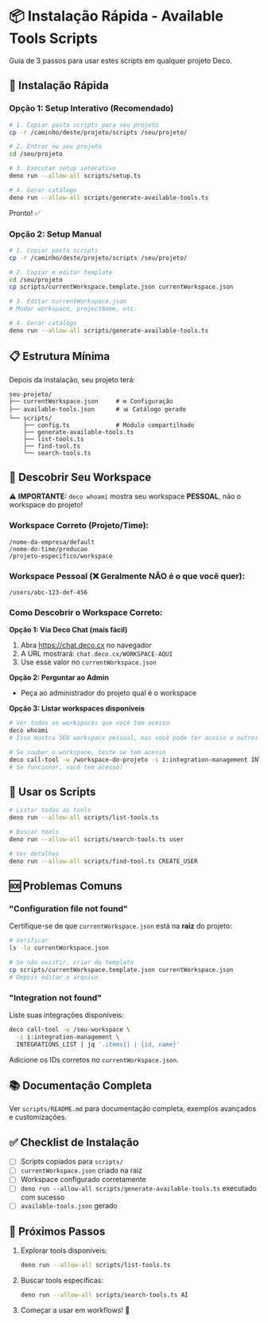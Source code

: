 # 📦 Instalação Rápida - Available Tools Scripts

Guia de 3 passos para usar estes scripts em qualquer projeto Deco.

## 🚀 Instalação Rápida

### Opção 1: Setup Interativo (Recomendado)

```bash
# 1. Copiar pasta scripts para seu projeto
cp -r /caminho/deste/projeto/scripts /seu/projeto/

# 2. Entrar no seu projeto
cd /seu/projeto

# 3. Executar setup interativo
deno run --allow-all scripts/setup.ts

# 4. Gerar catálogo
deno run --allow-all scripts/generate-available-tools.ts
```

Pronto! ✅

### Opção 2: Setup Manual

```bash
# 1. Copiar pasta scripts
cp -r /caminho/deste/projeto/scripts /seu/projeto/

# 2. Copiar e editar template
cd /seu/projeto
cp scripts/currentWorkspace.template.json currentWorkspace.json

# 3. Editar currentWorkspace.json
# Mudar workspace, projectName, etc.

# 4. Gerar catálogo
deno run --allow-all scripts/generate-available-tools.ts
```

## 📋 Estrutura Mínima

Depois da instalação, seu projeto terá:

```
seu-projeto/
├── currentWorkspace.json     # ⚙️ Configuração
├── available-tools.json      # 📊 Catálogo gerado
└── scripts/
    ├── config.ts             # Módulo compartilhado
    ├── generate-available-tools.ts
    ├── list-tools.ts
    ├── find-tool.ts
    └── search-tools.ts
```

## 🔑 Descobrir Seu Workspace

⚠️ **IMPORTANTE:** `deco whoami` mostra seu workspace **PESSOAL**, não o workspace do projeto!

### Workspace Correto (Projeto/Time):
```
/nome-da-empresa/default
/nome-do-time/producao  
/projeto-especifico/workspace
```

### Workspace Pessoal (❌ Geralmente NÃO é o que você quer):
```
/users/abc-123-def-456
```

### Como Descobrir o Workspace Correto:

**Opção 1: Via Deco Chat (mais fácil)**
1. Abra https://chat.deco.cx no navegador
2. A URL mostrará: `chat.deco.cx/WORKSPACE-AQUI`
3. Use esse valor no `currentWorkspace.json`

**Opção 2: Perguntar ao Admin**
- Peça ao administrador do projeto qual é o workspace

**Opção 3: Listar workspaces disponíveis**
```bash
# Ver todos os workspaces que você tem acesso
deco whoami
# Isso mostra SEU workspace pessoal, mas você pode ter acesso a outros

# Se souber o workspace, teste se tem acesso
deco call-tool -w /workspace-do-projeto -i i:integration-management INTEGRATIONS_LIST
# Se funcionar, você tem acesso!
```

## 📖 Usar os Scripts

```bash
# Listar todas as tools
deno run --allow-all scripts/list-tools.ts

# Buscar tools
deno run --allow-all scripts/search-tools.ts user

# Ver detalhes
deno run --allow-all scripts/find-tool.ts CREATE_USER
```

## 🆘 Problemas Comuns

### "Configuration file not found"

Certifique-se de que `currentWorkspace.json` está na **raiz** do projeto:

```bash
# Verificar
ls -la currentWorkspace.json

# Se não existir, criar do template
cp scripts/currentWorkspace.template.json currentWorkspace.json
# Depois editar o arquivo
```

### "Integration not found"

Liste suas integrações disponíveis:

```bash
deco call-tool -w /seu-workspace \
  -i i:integration-management \
  INTEGRATIONS_LIST | jq '.items[] | {id, name}'
```

Adicione os IDs corretos no `currentWorkspace.json`.

## 📚 Documentação Completa

Ver `scripts/README.md` para documentação completa, exemplos avançados e customizações.

## ✅ Checklist de Instalação

- [ ] Scripts copiados para `scripts/`
- [ ] `currentWorkspace.json` criado na raiz
- [ ] Workspace configurado corretamente
- [ ] `deno run --allow-all scripts/generate-available-tools.ts` executado com sucesso
- [ ] `available-tools.json` gerado

## 🎯 Próximos Passos

1. Explorar tools disponíveis:
   ```bash
   deno run --allow-all scripts/list-tools.ts
   ```

2. Buscar tools específicas:
   ```bash
   deno run --allow-all scripts/search-tools.ts AI
   ```

3. Começar a usar em workflows! 🚀

